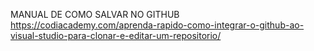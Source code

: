 MANUAL DE COMO SALVAR NO GITHUB
https://codiacademy.com/aprenda-rapido-como-integrar-o-github-ao-visual-studio-para-clonar-e-editar-um-repositorio/
